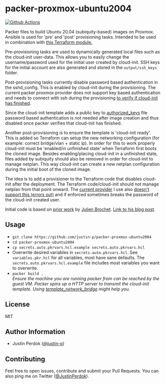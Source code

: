 # packer-proxmox-ubuntu2004

[![Github Actions](https://img.shields.io/github/workflow/status/justin-p/packer-proxmox-ubuntu2004/CI?label=Github%20Actions&logo=github&style=flat-square)](https://github.com/justin-p/packer-proxmox-ubuntu2004/actions)

Packer files to build Ubuntu 20.04 (subiquity-based) images on Proxmox. Ansible is used for 'pre' and 'post' provisioning tasks. 
Intended to be used in combination with [this Terraform module.](https://github.com/justin-p/terraform-proxmox-ubuntu2004)

Pre-provisioning tasks are used to dynamically generated local files such as the cloud-init user-data. This allows you to easily change the username/password used for the initial user created by cloud-init. SSH keys for the initial account are also generated and stored in the `output/ssh_keys` folder.

Post-provisioning tasks currently disable password based authentication in the sshd_config. This is enabled by cloud-init during the provisioning. The current packer proxmox provider does not support key based authentication and needs to connect with ssh during the provisioning [to verify if cloud-init has finished](https://github.com/justin-p/packer-proxmox-ubuntu2004/blob/72153e30393ede40f12b610d4961c9a0f26fa43c/ubuntu2004.pkr.hcl#L55). 

Since the cloud-init template adds a public key to [authorized_keys](https://github.com/justin-p/packer-proxmox-ubuntu2004/blob/d53fdda704347affb6b74668ee2915100efc8a94/playbooks/templates/user-data.j2#L24) file password based authentication is not needed after image creation and thus disabled once packer verifies that cloud-init has finished.

Another post-provisioning is to ensure the template is 'cloud-init ready'. This is added so Terraform can setup the new networking configuration (for example: correct bridge/vlan + static ip). In order for this to work properly cloud-init must be 'enabled/in unfinished state' when Terraform first boots the cloned image. Besides enabling/placing cloud-init in a unfinished state, files added by subiquity should also be removed in order for cloud-init to manage netplan. This way cloud-init can create a new netplan configuration during the initial boot of the cloned image.

The idea is to add a provisioner to the Terraform code that disables cloud-init after the deployment. The Terraform code/cloud-init should not manage netplan from that point onward. The [current provider](https://github.com/danitso/terraform-provider-proxmox) I use also [doesn't support this (errors out)](https://github.com/danitso/terraform-provider-proxmox/issues/91) and if enforced sometimes breaks the password of the cloud-init created user.

Initial code is based on [prior work](https://github.com/aerialls/madalynn-packer) by [Julien Brochet](https://twitter.com/aerialls). [Link to his blog post](https://www.aerialls.io/posts/ubuntu-server-2004-image-packer-subiquity-for-proxmox/).

## Usage

- `git clone https://github.com/justin-p/packer-proxmox-ubuntu2004`
- `cd packer-proxmox-ubuntu2004`
- `cp secrets.auto.pkrvars.hcl.example secrets.auto.pkrvars.hcl`
- Overwrite desired variables in `secrets.auto.pkrvars.hcl`.
  See `variables.pkr.hcl` for all variables, most have sane defaults. The `secrets.auto.pkrvars.hcl.example` file includes most variables you want to overwrite.
- `packer build .`  
  *Ensure the machine you are running packer from can be reached by the guest VM. Packer spins up a HTTP server to transmit the cloud-init template. Using [template_network_bridge](https://github.com/justin-p/packer-proxmox-ubuntu2004/blob/d41c5ba08b2770d3d3753659ad54af0eb75491c9/variables.pkr.hcl#L98) might help you.*

## License

MIT

## Author Information

- Justin Perdok ([@justin-p](https://github.com/justin-p/))

## Contributing

Feel free to open issues, contribute and submit your Pull Requests. You can also ping me on Twitter ([@JustinPerdok](https://twitter.com/JustinPerdok)).
